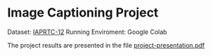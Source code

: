 # Image Captioning Project

Dataset: [IAPRTC-12](https://www.imageclef.org/photodata)
Running Enviroment: Google Colab

The project results are presented in the file [project-presentation.pdf]()
